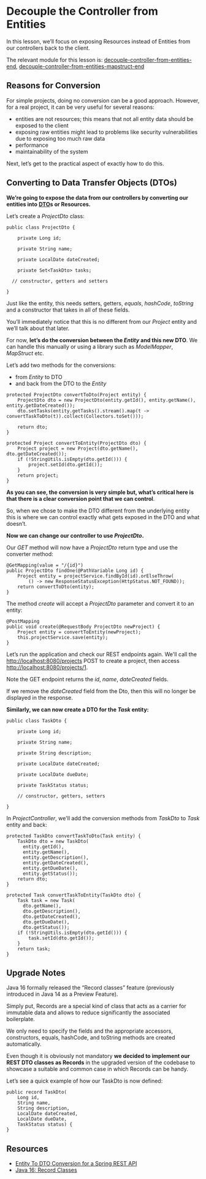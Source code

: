 # Decouple the Controller from Entities

In this lesson, we’ll focus on exposing Resources instead of Entities from our controllers back to the client.

The relevant module for this lesson is: [decouple-controller-from-entities-end](../learn-spring-m5/decouple-controller-from-entities-end), [decouple-controller-from-entities-mapstruct-end](../learn-spring-m5/decouple-controller-from-entities-mapstruct-end)

## Reasons for Conversion

For simple projects, doing no conversion can be a good approach. However, for a real project, it can be very useful for several reasons:
* entities are not resources; this means that not all entity data should be exposed to the client
* exposing raw entities might lead to problems like security vulnerabilities due to exposing too much raw data
* performance
* maintainability of the system

Next, let’s get to the practical aspect of exactly how to do this.


## Converting to Data Transfer Objects (DTOs)

**We’re going to expose the data from our controllers by converting our entities into** [**DTO**](https://martinfowler.com/eaaCatalog/dataTransferObject.html)**s or Resources.**

Let’s create a _ProjectDto_ class:

```
public class ProjectDto {

    private Long id;

    private String name;

    private LocalDate dateCreated;

    private Set<TaskDto> tasks;

  // constructor, getters and setters

}
```

Just like the entity, this needs setters, getters, _equals_, _hashCode_, _toString_ and a constructor that takes in all of these fields.

You’ll immediately notice that this is no different from our _Project_ entity and we’ll talk about that later.

For now, **let’s do the conversion between the _Entity_ and this new DTO**. We can handle this manually or using a library such as _ModelMapper_, _MapStruct_ etc.

Let’s add two methods for the conversions:

-   from _Entity_ to DTO
-   and back from the DTO to the _Entity_

```
protected ProjectDto convertToDto(Project entity) {
    ProjectDto dto = new ProjectDto(entity.getId(), entity.getName(), entity.getDateCreated());
    dto.setTasks(entity.getTasks().stream().map(t -> convertTaskToDto(t)).collect(Collectors.toSet()));

    return dto;
}

protected Project convertToEntity(ProjectDto dto) {
    Project project = new Project(dto.getName(), dto.getDateCreated());
    if (!StringUtils.isEmpty(dto.getId())) {
        project.setId(dto.getId());
    }
    return project;
}
```

**As you can see, the conversion is very simple but, what’s critical here is that there is a clear conversion point that we can control**.

So, when we chose to make the DTO different from the underlying entity this is where we can control exactly what gets exposed in the DTO and what doesn’t.

**Now we can change our controller to use _ProjectDto_.**

Our _GET_ method will now have a _ProjectDto_ return type and use the converter method:

```
@GetMapping(value = "/{id}")
public ProjectDto findOne(@PathVariable Long id) {
    Project entity = projectService.findById(id).orElseThrow(
        () -> new ResponseStatusException(HttpStatus.NOT_FOUND));
    return convertToDto(entity);
}
```

The method _create_ will accept a _ProjectDto_ parameter and convert it to an entity:

```
@PostMapping
public void create(@RequestBody ProjectDto newProject) {
    Project entity = convertToEntity(newProject);
    this.projectService.save(entity);
}
```

Let’s run the application and check our REST endpoints again. We'll call the [http://localhost:8080/projects](http://localhost:8080/projects) POST to create a project, then access [http://localhost:8080/projects/1](http://localhost:8080/projects/1).

Note the GET endpoint returns the _id_, _name_, _dateCreated_ fields.

If we remove the _dateCreated_ field from the Dto, then this will no longer be displayed in the response.

**Similarly, we can now create a DTO for the _Task_ entity:**

```
public class TaskDto {
  
    private Long id;
  
    private String name;
  
    private String description;
  
    private LocalDate dateCreated;
  
    private LocalDate dueDate;
  
    private TaskStatus status;
    
    // constructor, getters, setters

}
```

In _ProjectController_, we'll add the conversion methods from _TaskDto_ to _Task_ entity and back:

```
protected TaskDto convertTaskToDto(Task entity) {
    TaskDto dto = new TaskDto(
      entity.getId(),
      entity.getName(),
      entity.getDescription(),
      entity.getDateCreated(),
      entity.getDueDate(),
      entity.getStatus());
    return dto;
}

protected Task convertTaskToEntity(TaskDto dto) {
    Task task = new Task(
      dto.getName(),
      dto.getDescription(),
      dto.getDateCreated(),
      dto.getDueDate(),
      dto.getStatus());
    if (!StringUtils.isEmpty(dto.getId())) {
        task.setId(dto.getId());
    }
    return task;
}
```

## Upgrade Notes

Java 16 formally released the “Record classes” feature (previously introduced in Java 14 as a Preview Feature).

Simply put, Records are a special kind of class that acts as a carrier for immutable data and allows to reduce significantly the associated boilerplate.

We only need to specify the fields and the appropriate accessors, constructors, equals, hashCode, and toString methods are created automatically.

Even though it is obviously not mandatory **we decided to implement our REST DTO classes as Records** in the upgraded version of the codebase to showcase a suitable and common case in which Records can be handy.

Let’s see a quick example of how our TaskDto is now defined:

```
public record TaskDto(
    Long id,
    String name,
    String description,
    LocalDate dateCreated,
    LocalDate dueDate,
    TaskStatus status) {
}
```

## Resources
- [Entity To DTO Conversion for a Spring REST API](https://www.baeldung.com/entity-to-and-from-dto-for-a-java-spring-application)
- [Java 16: Record Classes](https://docs.oracle.com/en/java/javase/16/language/records.html)
